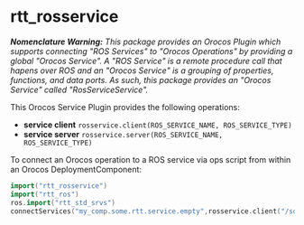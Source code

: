 
rtt\_rosservice
===============

***Nomenclature Warning:*** *This package provides an Orocos Plugin which
supports connecting "ROS Services" to "Orocos Operations" by providing
a global "Orocos Service". A "ROS Service" is a remote procedure call
that hapens over ROS and an "Orocos Service" is a grouping of properties,
functions, and data ports. As such, this package provides an "Orocos
Service" called "RosServiceService".* 

This Orocos Service Plugin provides the following operations:
* **service client** `rosservice.client(ROS_SERVICE_NAME, ROS_SERVICE_TYPE)`
* **service server** `rosservice.server(ROS_SERVICE_NAME, ROS_SERVICE_TYPE)`

To connect an Orocos operation to a ROS service via ops script from within an
Orocos DeploymentComponent: 

```cpp
import("rtt_rosservice")
import("rtt_ros")
ros.import("rtt_std_srvs")
connectServices("my_comp.some.rtt.service.empty",rosservice.client("/some/ros/namespace/empty","std_srvs/Empty"))
```




